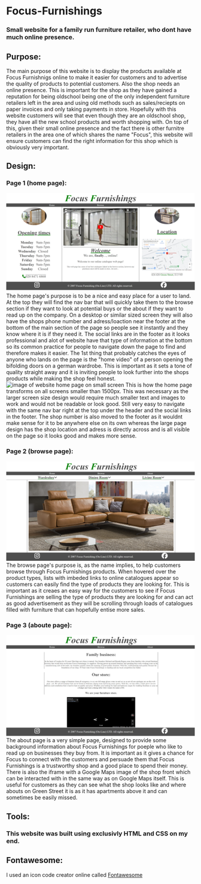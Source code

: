 # Focus-Furnishings
### Small website for a family run furniture retailer, who dont have much online presence.

## Purpose:
The main purpose of this website is to display the products available at Focus Furnishnigs online to make it easier for customers and to advertise the quality of products to potential customers. Also the shop needs an online presence.
This is important for the shop as they have gained a reputation for being oldschool being one of the only independent furniture retailers left in the area and using old methods such as sales/reciepts on paper invoices and only taking payments in store.
Hopefully with this website customers will see that even though they are an oldschool shop, they have all the new school products and worth shopping with.
On top of this, given their small online presence and the fact there is other furnitre retailers in the area one of which shares the name "Focus", this website will ensure customers can find the right information for this shop which is obviously very important.

## Design:
### Page 1 (home page):
![image of website home page](screenshots/home-ss.png)
The home page's purpose is to be a nice and easy place for a user to land. At the top they will find the nav bar that will quickly take them to the browse section if they want to look at potential buys or the about if they want to read up on the company. On a desktop or similar sized screen they will also have the shops phone number and adress/loaction near the footer at the bottom of the main section of the page so people see it instantly and they know where it is if they need it. The social links are in the footer as it looks professional and alot of website have that type of information at the bottom so its common practice for people to navigate down the page to find and therefore makes it easier. The 1st thing that probably catches the eyes of anyone who lands on the page is the "home video" of a person opening the bifolding doors on a german wardrobe. This is important as it sets a tone of quality straight away and it is inviting people to look further into the shops products while making the shop feel honest.
![image of website home page on small screen](home-small-ss.png)
This is how the home page transforms on all screens smaller than 1500px. This was necessary as the larger screen size design would require much smaller text and images to work and would not be readable or look good. Still very easy to navigate with the same nav bar right at the top under the header and the social links in the footer. The shop number is also moved to the footer as it wouldnt make sense for it to be anywhere else on its own whereas the large page design has the shop location and adress is directly across and is all visible on the page so it looks good and makes more sense.
### Page 2 (browse page):
![image of website browse page](screenshots/browse-ss.png)
The browse page's purpose is, as the name implies, to help customers browse through Focus Furnishings products. When hovered over the product types, lists with imbeded links to online catalogues appear so customers can easily find the type of products they are looking for. This is important as it creaes an easy way for the customers to see if Focus Furnishings are selling the type of products they are looking for and can act as good advertisement as they will be scrolling through loads of catalogues filled with furniture that can hopefully entise more sales.
### Page 3 (aboute page):
![image of website about page](screenshots/about-ss.png)
The about page is a very simple page, designed to provide some background information about Focus Furnishings for poeple who like to read up on businesses they buy from. It is important as it gives a chance for Focus to connect with the customers and persuade them that Focus Furnishings is a trustworthy shop and a good place to spend their money. There is also the iframe with a Google Maps image of the shop front which can be interacted with in the same way as on Google Maps itself. This is useful for customers as they can see what the shop looks like and where abouts on Green Street it is as it has apartments above it and can sometimes be easily missed.

## Tools: 
### This website was built using exclusivly HTML and CSS on my end.
## Fontawesome:
I used an icon code creator online called <a href="https://fontawesome.com/" target="_blank">Fontawesome</a>